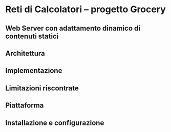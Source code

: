 # Reti di Calcolatori – progetto Grocery
## Web Server con adattamento dinamico di contenuti statici

## Architettura

## Implementazione

## Limitazioni riscontrate

## Piattaforma

## Installazione e configurazione
